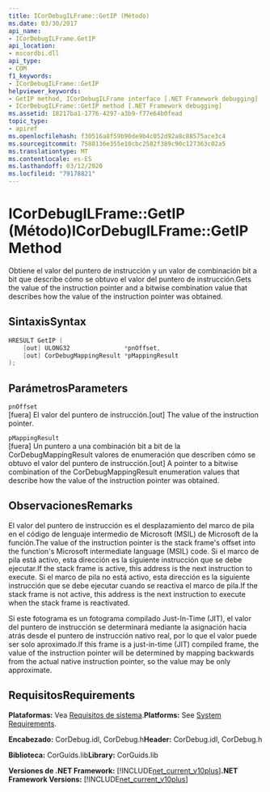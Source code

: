 ```yaml
---
title: ICorDebugILFrame::GetIP (Método)
ms.date: 03/30/2017
api_name:
- ICorDebugILFrame.GetIP
api_location:
- mscordbi.dll
api_type:
- COM
f1_keywords:
- ICorDebugILFrame::GetIP
helpviewer_keywords:
- GetIP method, ICorDebugILFrame interface [.NET Framework debugging]
- ICorDebugILFrame::GetIP method [.NET Framework debugging]
ms.assetid: 18217ba1-1776-4297-a3b9-f77e64b0fead
topic_type:
- apiref
ms.openlocfilehash: f30516a8f59b90de9b4c052d92a8c88575ace3c4
ms.sourcegitcommit: 7588136e355e10cbc2582f389c90c127363c02a5
ms.translationtype: MT
ms.contentlocale: es-ES
ms.lasthandoff: 03/12/2020
ms.locfileid: "79178821"
---
```

# <a name="icordebugilframegetip-method"></a><span data-ttu-id="b4c17-102">ICorDebugILFrame::GetIP (Método)</span><span class="sxs-lookup"><span data-stu-id="b4c17-102">ICorDebugILFrame::GetIP Method</span></span>
<span data-ttu-id="b4c17-103">Obtiene el valor del puntero de instrucción y un valor de combinación bit a bit que describe cómo se obtuvo el valor del puntero de instrucción.</span><span class="sxs-lookup"><span data-stu-id="b4c17-103">Gets the value of the instruction pointer and a bitwise combination value that describes how the value of the instruction pointer was obtained.</span></span>  
  
## <a name="syntax"></a><span data-ttu-id="b4c17-104">Sintaxis</span><span class="sxs-lookup"><span data-stu-id="b4c17-104">Syntax</span></span>  
  
```cpp  
HRESULT GetIP (  
    [out] ULONG32               *pnOffset,
    [out] CorDebugMappingResult *pMappingResult  
);  
```  
  
## <a name="parameters"></a><span data-ttu-id="b4c17-105">Parámetros</span><span class="sxs-lookup"><span data-stu-id="b4c17-105">Parameters</span></span>  
 `pnOffset`  
 <span data-ttu-id="b4c17-106">[fuera] El valor del puntero de instrucción.</span><span class="sxs-lookup"><span data-stu-id="b4c17-106">[out] The value of the instruction pointer.</span></span>  
  
 `pMappingResult`  
 <span data-ttu-id="b4c17-107">[fuera] Un puntero a una combinación bit a bit de la CorDebugMappingResult valores de enumeración que describen cómo se obtuvo el valor del puntero de instrucción.</span><span class="sxs-lookup"><span data-stu-id="b4c17-107">[out] A pointer to a bitwise combination of the CorDebugMappingResult enumeration values that describe how the value of the instruction pointer was obtained.</span></span>  
  
## <a name="remarks"></a><span data-ttu-id="b4c17-108">Observaciones</span><span class="sxs-lookup"><span data-stu-id="b4c17-108">Remarks</span></span>  
 <span data-ttu-id="b4c17-109">El valor del puntero de instrucción es el desplazamiento del marco de pila en el código de lenguaje intermedio de Microsoft (MSIL) de Microsoft de la función.</span><span class="sxs-lookup"><span data-stu-id="b4c17-109">The value of the instruction pointer is the stack frame's offset into the function's Microsoft intermediate language (MSIL) code.</span></span> <span data-ttu-id="b4c17-110">Si el marco de pila está activo, esta dirección es la siguiente instrucción que se debe ejecutar.</span><span class="sxs-lookup"><span data-stu-id="b4c17-110">If the stack frame is active, this address is the next instruction to execute.</span></span> <span data-ttu-id="b4c17-111">Si el marco de pila no está activo, esta dirección es la siguiente instrucción que se debe ejecutar cuando se reactiva el marco de pila.</span><span class="sxs-lookup"><span data-stu-id="b4c17-111">If the stack frame is not active, this address is the next instruction to execute when the stack frame is reactivated.</span></span>  
  
 <span data-ttu-id="b4c17-112">Si este fotograma es un fotograma compilado Just-In-Time (JIT), el valor del puntero de instrucción se determinará mediante la asignación hacia atrás desde el puntero de instrucción nativo real, por lo que el valor puede ser solo aproximado.</span><span class="sxs-lookup"><span data-stu-id="b4c17-112">If this frame is a just-in-time (JIT) compiled frame, the value of the instruction pointer will be determined by mapping backwards from the actual native instruction pointer, so the value may be only approximate.</span></span>  
  
## <a name="requirements"></a><span data-ttu-id="b4c17-113">Requisitos</span><span class="sxs-lookup"><span data-stu-id="b4c17-113">Requirements</span></span>  
 <span data-ttu-id="b4c17-114">**Plataformas:** Vea [Requisitos de sistema](../../../../docs/framework/get-started/system-requirements.md).</span><span class="sxs-lookup"><span data-stu-id="b4c17-114">**Platforms:** See [System Requirements](../../../../docs/framework/get-started/system-requirements.md).</span></span>  
  
 <span data-ttu-id="b4c17-115">**Encabezado:** CorDebug.idl, CorDebug.h</span><span class="sxs-lookup"><span data-stu-id="b4c17-115">**Header:** CorDebug.idl, CorDebug.h</span></span>  
  
 <span data-ttu-id="b4c17-116">**Biblioteca:** CorGuids.lib</span><span class="sxs-lookup"><span data-stu-id="b4c17-116">**Library:** CorGuids.lib</span></span>  
  
 <span data-ttu-id="b4c17-117">**Versiones de .NET Framework:** [!INCLUDE[net_current_v10plus](../../../../includes/net-current-v10plus-md.md)]</span><span class="sxs-lookup"><span data-stu-id="b4c17-117">**.NET Framework Versions:** [!INCLUDE[net_current_v10plus](../../../../includes/net-current-v10plus-md.md)]</span></span>
